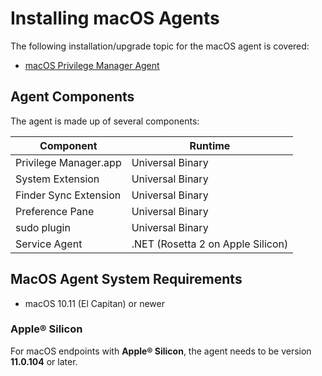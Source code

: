 [title]: # (Installing macOS Agents)
[tags]: # (agent,install,upgrade,macOS)
[priority]: # (1)

# Installing macOS Agents

The following installation/upgrade topic for the macOS agent is covered:

* [macOS Privilege Manager Agent](agent-inst-mac.md)

## Agent Components

The agent is made up of several components:

| Component | Runtime |
| ----- | ----- |
| Privilege Manager.app | Universal Binary |
| System Extension | Universal Binary |
| Finder Sync Extension | Universal Binary |
| Preference Pane | Universal Binary |
| sudo plugin | Universal Binary |
| Service Agent | .NET (Rosetta 2 on Apple Silicon) |

## MacOS Agent System Requirements

* macOS 10.11 (El Capitan) or newer

### Apple® Silicon

For macOS endpoints with __Apple® Silicon__, the agent needs to be version __11.0.104__ or later.
